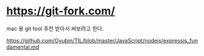 # https://git-fork.com/

mac 용 git tool 추천 받아서 써보려고 한다.


https://github.com/Gyubin/TIL/blob/master/JavaScript/nodejs/expressjs_fundamental.md